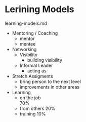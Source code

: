 # Lerining Models

learning-models.md

*   Mentoring / Coaching
    *   mentor
    *   mentee
*   Networking
    *   Visibility
        *   building visibility
    *   Informal Leader
        *   acting as
*   Stretch Assigments
    *   bring person to the next level
    *   improvements in other areas
*   Learning    
    *   on the job      
        70%
    *   from others
        20%
    *   training 
        10%
        
